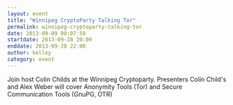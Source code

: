 ```yaml
---
layout: event
title: "Winnipeg CryptoParty Talking Tor"
permalink: winnipeg-cryptoparty-talking-tor
date: 2013-09-09 08:07:59
startdate: 2013-09-28 20:00
enddate: 2013-09-28 22:00
author: kelley
category: event
---
```


Join host Colin Childs at the Winnipeg Cryptoparty. Presenters Colin Child's and Alex Weber will cover Anonymity Tools (Tor) and Secure Communication Tools (GnuPG, OTR)
